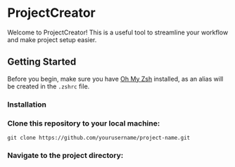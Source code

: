 # ProjectCreator

Welcome to ProjectCreator! This is a useful tool to streamline your workflow and make project setup easier.

## Getting Started

Before you begin, make sure you have [Oh My Zsh](https://ohmyz.sh/) installed, as an alias will be created in the `.zshrc` file.

### Installation

### Clone this repository to your local machine:

   ```git clone https://github.com/yourusername/project-name.git```

### Navigate to the project directory:




